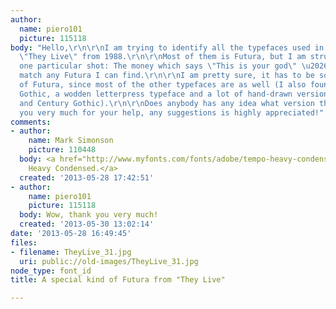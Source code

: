 ```yaml
---
author:
  name: piero101
  picture: 115118
body: "Hello,\r\n\r\nI am trying to identify all the typefaces used in John Carpenter\u2019s
  \"They Live\" from 1988.\r\n\r\nMost of them is Futura, but I am struggling with
  one particular shot: The money which says \"This is your god\" \u2026\r\nThe G doesn\u2019t
  match any Futura I can find.\r\n\r\nI am pretty sure, it has to be some version
  of Futura, since most of the other typefaces are as well (I also found Franklin
  Gothic, a wodden letterpress typeface and a lot of hand-drawn versions of Futura
  and Century Gothic).\r\n\r\nDoes anybody has any idea what version this might be?\r\n\r\nThank
  you very much for your help, any suggestions is highly appreciated!"
comments:
- author:
    name: Mark Simonson
    picture: 110448
  body: <a href="http://www.myfonts.com/fonts/adobe/tempo-heavy-condensed/">Tempo
    Heavy Condensed.</a>
  created: '2013-05-28 17:42:51'
- author:
    name: piero101
    picture: 115118
  body: Wow, thank you very much!
  created: '2013-05-30 13:02:14'
date: '2013-05-28 16:49:45'
files:
- filename: TheyLive_31.jpg
  uri: public://old-images/TheyLive_31.jpg
node_type: font_id
title: A special kind of Futura from "They Live"

---
```

